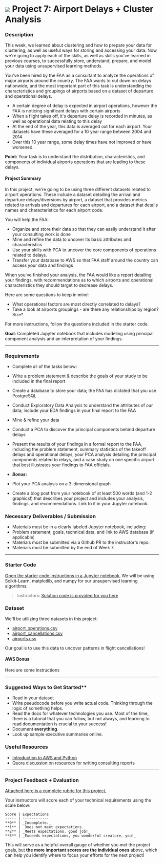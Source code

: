 # ![](https://ga-dash.s3.amazonaws.com/production/assets/logo-9f88ae6c9c3871690e33280fcf557f33.png) Project 7: Airport Delays + Cluster Analysis

### Description

This week, we learned about clustering and how to prepare your data for clustering, as well as useful ways for storing and accessing your data. Now, we're going to apply each of the skills, as well as skills you've learned in previous courses, to successfully store, understand, prepare, and model your data using unsupervised learning methods.

You've been hired by the FAA as a consultant to analyze the operations of major airports around the country. The FAA wants to cut down on delays nationwide, and the most important part of this task is understanding the characteristics and groupings of airports based on a dataset of departure and operational delays.

- A certain degree of delay is expected in airport operations, however the FAA is noticing significant delays with certain airports
- When a flight takes off, it's departure delay is recorded in minutes, as well as operational data relating to this delay
- At the end of the year, this data is averaged out for each airport. Your datasets have these averaged for a 10 year range between 2004 and 2014
- Over this 10 year range, some delay times have not improved or have worsened.

**Point:** Your task is to understand the distribution, characteristics, and components of individual airports operations that are leading to these delays.

#### Project Summary

In this project, we're going to be using three different datasets related to airport operations. These include a dataset detailing the arrival and departure delays/diversions by airport, a dataset that provides metrics related to arrivals and departures for each airport, and a dataset that details names and characteristics for each airport code.

You will help the FAA:

- Organize and store their data so that they can easily understand it after your consulting work is done
- Mine and refine the data to uncover its basic attributes and characteristics
- Use your skills with PCA to uncover the core components of operations related to delays.
- Transfer your database to AWS so that FAA staff around the country can access your data and findings

When you've finished your analysis, the FAA would like a report detailing your findings, with recommendations as to which airports and operational characteristics they should target to decrease delays.

Here are some questions to keep in mind:

- What operational factors are most directly correlated to delays?
- Take a look at airports groupings - are there any relationships by region? Size?

For more instructions, follow the questions included in the starter code.

**Goal**: Completed Jupyter notebook that includes modeling using principal component analysis and an interpretation of your findings.

---

### Requirements

- Complete all of the tasks below:
 - Write a problem statement & describe the goals of your study to be included in the final report
 - Create a database to store your data; the FAA has dictated that you use PostgreSQL
 - Conduct Exploratory Data Analysis to understand the attributes of our data; include your EDA findings in your final report to the FAA
 - Mine & refine your data
 - Conduct a PCA to discover the principal components behind departure delays
 - Present the results of your findings in a formal report to the FAA, including the problem statement, summary statistics of the takeoff delays and operational delays, your PCA analysis detailing the principal components related to relays, and a case study on one specific airport that best illustrates your findings to FAA officials.


- ***Bonus:***
 - Plot your PCA analysis on a 3-dimensional graph
 - Create a blog post from your notebook of at least 500 words (and 1-2 graphics!) that describes your project and includes your analysis, findings, and recommendations. Link to it in your Jupyter notebook.


### Necessary Deliverables / Submission

- Materials must be in a clearly labeled Jupyter notebook, including:
 - Problem statement, goals, technical data, and link to AWS database (if applicable)
- Materials must be submitted via a Github PR to the instructor's repo.
- Materials must be submitted by the end of Week 7.

---

### Starter Code

[Open the starter code instructions in a Jupyter notebook.](./starter-code/) We will be using Scikit-Learn, matplotlib, and numpy for our unsupervised learning algorithms.

> Instructors: [Solution code is provided for you here](./solution-code/)

### Dataset

We'll be utilizing three datasets in this project:

- [airport_operations.csv](./assets/Airport_operations.csv)
- [airport_cancellations.csv](./assets/airport_cancellations.csv)
- [airports.csv](./airport_cancellations.csv)

Our goal is to use this data to uncover patterns in flight cancellations!

#### AWS Bonus

Here are some instructions

---

### Suggested Ways to Get Started**

- Read in your dataset
- Write pseudocode before you write actual code. Thinking through the logic of something helps.  
- Read the docs for whatever technologies you use. Most of the time, there is a tutorial that you can follow, but not always, and learning to read documentation is crucial to your success!
- Document **everything**.
- Look up sample executive summaries online.

### Useful Resources

- [Introduction to AWS and Python](https://aws.amazon.com/articles/3998)
- [Quora discussion on resources for writing consulting reports](https://www.quora.com/Are-there-any-management-consulting-report-templates-available)

---

### Project Feedback + Evaluation

[Attached here is a complete rubric for this project.](./project-07-rubric.md)

Your instructors will score each of your technical requirements using the scale below:

    Score | Expectations
    ----- | ------------
    **0** | _Incomplete._
    **1** | _Does not meet expectations._
    **2** | _Meets expectations, good job!_
    **3** | _Exceeds expectations, you wonderful creature, you!_

 This will serve as a helpful overall gauge of whether you met the project goals, but __the more important scores are the individual ones__ above, which can help you identify where to focus your efforts for the next project!
